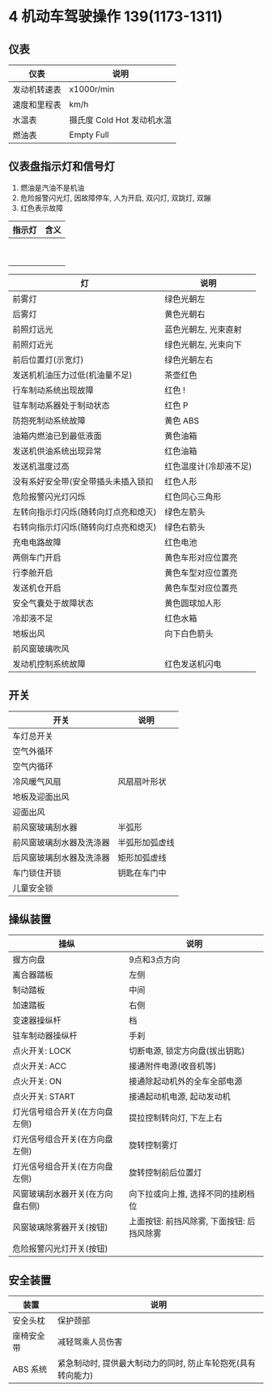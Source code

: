 # 4 机动车驾驶操作 139(1173-1311)

## 仪表

| 仪表 | 说明 |
| --- | --- |
| 发动机转速表 | x1000r/min |
| 速度和里程表 | km/h |
| 水温表      | 摄氏度 Cold Hot 发动机水温 |
| 燃油表      | Empty Full |

## 仪表盘指示灯和信号灯

1. 燃油是汽油不是机油
2. 危险报警闪光灯, 因故障停车, 人为开启, 双闪灯, 双跳灯, 双蹦
3. 红色表示故障

| 指示灯 | 含义 |
| --- | --- |
|  |  |
|  |  |
|  |  |
|  |  |
|  |  |
|  |  |
|  |  |
|  |  |
|  |  |

| 灯 | 说明 |
| ------------------------------- | --- |
| 前雾灯                           | 绿色光朝左 |
| 后雾灯                           | 黄色光朝右 |
| 前照灯远光                       | 蓝色光朝左, 光束直射 |
| 前照灯近光                       | 绿色光朝左, 光束向下 |
| 前后位置灯(示宽灯)                | 绿色光朝左右 |
| 发送机机油压力过低(机油量不足)      | 茶壶红色 |
| 行车制动系统出现故障               | 红色 ! |
| 驻车制动系器处于制动状态            | 红色 P |
| 防抱死制动系统故障                 | 黄色 ABS |
| 油箱内燃油已到最低液面              | 黄色油箱 |
| 发送机供油系统出现异常              | 红色油箱 |
| 发送机温度过高                    | 红色温度计(冷却液不足) |
| 没有系好安全带(安全带插头未插入锁扣   | 红色人形 |
| 危险报警闪光灯闪烁                 | 红色同心三角形 |
| 左转向指示灯闪烁(随转向灯点亮和熄灭)  | 绿色左箭头 |
| 右转向指示灯闪烁(随转向灯点亮和熄灭)  | 绿色右箭头 |
| 充电电路故障                      | 红色电池 |
| 两侧车门开启                      | 黄色车形对应位置亮 |
| 行李舱开启                        | 黄色车型对应位置亮 |
| 发送机仓开启                      | 黄色车型对应位置亮 |
| 安全气囊处于故障状态                | 黄色圆球加人形 |
| 冷却液不足                        | 红色水箱 |
| 地板出风                          | 向下白色箭头 |
| 前风窗玻璃吹风                     |  |
| 发动机控制系统故障                  | 红色发送机闪电 |

## 开关

| 开关 | 说明 |
| --- | --- |
| 车灯总开关 |  |
| 空气外循环 |  |
| 空气内循环 |  |
| 冷风暖气风扇 | 风扇扇叶形状 |
| 地板及迎面出风 |  |
| 迎面出风 |  |
| 前风窗玻璃刮水器 | 半弧形 |
| 前风窗玻璃刮水器及洗涤器 | 半弧形加弧虚线 |
| 后风窗玻璃刮水器及洗涤器 | 矩形加弧虚线 |
| 车门锁住开锁 | 钥匙在车门中 |
| 儿童安全锁 |  |

## 操纵装置

| 操纵 | 说明 |
| --- | --- |
| 握方向盘 | 9点和3点方向 |
| 离合器踏板 | 左侧 |
| 制动踏板 | 中间 |
| 加速踏板 | 右侧 |
| 变速器操纵杆 | 档 |
| 驻车制动器操纵杆 | 手刹 |
| 点火开关: LOCK | 切断电源, 锁定方向盘(拔出钥匙) |
| 点火开关: ACC | 接通附件电源(收音机等) |
| 点火开关: ON | 接通除起动机外的全车全部电源 |
| 点火开关: START | 接通起动机电源, 起动发动机 |
| 灯光信号组合开关(在方向盘左侧) | 提拉控制转向灯, 下左上右 |
| 灯光信号组合开关(在方向盘左侧) | 旋转控制雾灯 |
| 灯光信号组合开关(在方向盘左侧) | 旋转控制前后位置灯 |
| 风窗玻璃刮水器开关(在方向盘右侧) | 向下拉或向上推, 选择不同的挂刷档位 |
| 风窗玻璃除雾器开关(按钮) | 上面按钮: 前挡风除雾, 下面按钮: 后挡风除雾 |
| 危险报警闪光灯开关(按钮) |  |

## 安全装置

| 装置 | 说明 |
| --- | --- |
| 安全头枕 | 保护颈部 |
| 座椅安全带 | 减轻驾乘人员伤害 |
| ABS 系统 | 紧急制动时, 提供最大制动力的同时, 防止车轮抱死(具有转向能力) |
